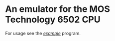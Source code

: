 # An emulator for the MOS Technology 6502 CPU 

For usage see the <em>[example](example/main.c)</em> program.

